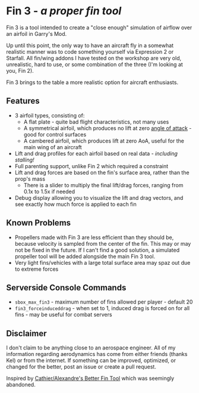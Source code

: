 # Fin 3 - *a proper fin tool*

Fin 3 is a tool intended to create a "close enough" simulation of airflow over an airfoil in Garry's Mod.

Up until this point, the only way to have an aircraft fly in a somewhat realistic manner was to code something yourself via Expression 2 or Starfall. All fin/wing addons I have tested on the workshop are very old, unrealistic, hard to use, or some combination of the three (I'm looking at you, Fin 2).

Fin 3 brings to the table a more realistic option for aircraft enthusiasts.

## Features
- 3 airfoil types, consisting of:
    - A flat plate - quite bad flight characteristics, not many uses
    - A symmetrical airfoil, which produces no lift at zero [angle of attack](https://en.wikipedia.org/wiki/Angle_of_attack) - good for control surfaces
    - A cambered airfoil, which produces lift at zero AoA, useful for the main wing of an aircraft
- Lift and drag profiles for each airfoil based on real data - *including stalling!*
- Full parenting support, unlike Fin 2 which required a constraint
- Lift and drag forces are based on the fin's surface area, rather than the prop's mass
    - There is a slider to multiply the final lift/drag forces, ranging from 0.1x to 1.5x if needed
- Debug display allowing you to visualize the lift and drag vectors, and see exactly how much force is applied to each fin

## Known Problems
- Propellers made with Fin 3 are less efficient than they should be, because velocity is sampled from the center of the fin. This may or may not be fixed in the future. If I can't find a good solution, a simulated propeller tool will be added alongside the main Fin 3 tool.
- Very light fins/vehicles with a large total surface area may spaz out due to extreme forces

## Serverside Console Commands
- `sbox_max_fin3` - maximum number of fins allowed per player - default 20
- `fin3_forceinduceddrag` - when set to 1, induced drag is forced on for all fins - may be useful for combat servers

## Disclaimer
I don't claim to be anything close to an aerospace engineer. All of my information regarding aerodynamics has come from either friends (thanks Kel) or from the internet. If something can be improved, optimized, or changed for the better, post an issue or create a pull request.

Inspired by [Cathier/Alexandre's Better Fin Tool](https://github.com/Cathier/better-fin-tool/tree/master) which was seemingly abandoned.
